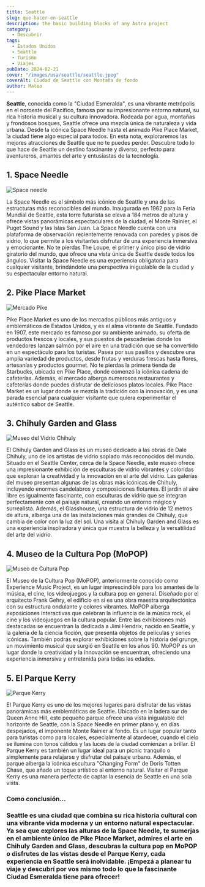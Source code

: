 ```yaml
---
title: Seattle
slug: que-hacer-en-seattle
description: the basic building blocks of any Astro project
category:
  - Descubrir
tags:
  - Estados Unidos  
  - Seattle
  - Turismo
  - Viajes
pubDate: 2024-02-21
cover: "/images/usa/seattle/seattle.jpeg"
coverAlt: Ciudad de Seattle con Montaña de fondo
author: Mateo 
---
```


**Seattle**, conocida como la "Ciudad Esmeralda", es una vibrante metrópolis en el noroeste del Pacífico, famosa por su impresionante entorno natural, su rica historia musical y su cultura innovadora. Rodeada por agua, montañas y frondosos bosques, Seattle ofrece una mezcla única de naturaleza y vida urbana. Desde la icónica Space Needle hasta el animado Pike Place Market, la ciudad tiene algo especial para todos. En esta nota, exploraremos las mejores atracciones de Seattle que no te puedes perder. Descubre todo lo que hace de Seattle un destino fascinante y diverso, perfecto para aventureros, amantes del arte y entusiastas de la tecnología.

## 1. Space Needle 
<img src="/images/usa/seattle/space-needle.jpeg" alt="Space needle">

La Space Needle es el símbolo más icónico de Seattle y una de las estructuras más reconocibles del mundo. Inaugurada en 1962 para la Feria Mundial de Seattle, esta torre futurista se eleva a 184 metros de altura y ofrece vistas panorámicas espectaculares de la ciudad, el Monte Rainier, el Puget Sound y las Islas San Juan. La Space Needle cuenta con una plataforma de observación recientemente renovada con paredes y pisos de vidrio, lo que permite a los visitantes disfrutar de una experiencia inmersiva y emocionante. No te pierdas The Loupe, el primer y único piso de vidrio giratorio del mundo, que ofrece una vista única de Seattle desde todos los ángulos. Visitar la Space Needle es una experiencia obligatoria para cualquier visitante, brindándote una perspectiva inigualable de la ciudad y su espectacular entorno natural.

## 2. Pike Place Market 
<img src="/images/usa/seattle/pike-market.jpg" alt="Mercado Pike">

Pike Place Market es uno de los mercados públicos más antiguos y emblemáticos de Estados Unidos, y es el alma vibrante de Seattle. Fundado en 1907, este mercado es famoso por su ambiente animado, su oferta de productos frescos y locales, y sus puestos de pescaderías donde los vendedores lanzan salmón por el aire en una tradición que se ha convertido en un espectáculo para los turistas. Pasea por sus pasillos y descubre una amplia variedad de productos, desde frutas y verduras frescas hasta flores, artesanías y productos gourmet. No te pierdas la primera tienda de Starbucks, ubicada en Pike Place, donde comenzó la icónica cadena de cafeterías. Además, el mercado alberga numerosos restaurantes y cafeterías donde puedes disfrutar de deliciosos platos locales. Pike Place Market es un lugar donde se mezcla la tradición con la innovación, y es una parada esencial para cualquier visitante que quiera experimentar el auténtico sabor de Seattle.

## 3. Chihuly Garden and Glass 
<img src="/images/usa/seattle/museo-vidrio.jpg" alt="Museo del Vidrio Chihuly">

El Chihuly Garden and Glass es un museo dedicado a las obras de Dale Chihuly, uno de los artistas de vidrio soplado más reconocidos del mundo. Situado en el Seattle Center, cerca de la Space Needle, este museo ofrece una impresionante exhibición de esculturas de vidrio vibrantes y coloridas que exploran la creatividad y la innovación en el arte del vidrio. Las galerías del museo presentan algunas de las obras más icónicas de Chihuly, incluyendo enormes candelabros y composiciones flotantes. El jardín al aire libre es igualmente fascinante, con esculturas de vidrio que se integran perfectamente con el paisaje natural, creando un entorno mágico y surrealista. Además, el Glasshouse, una estructura de vidrio de 12 metros de altura, alberga una de las instalaciones más grandes de Chihuly, que cambia de color con la luz del sol. Una visita al Chihuly Garden and Glass es una experiencia inspiradora y única que muestra la belleza y la versatilidad del arte del vidrio.

## 4. Museo de la Cultura Pop (MoPOP) 
<img src="/images/usa/seattle/cultura-pop.jpg" alt="Museo de Cultura Pop">

El Museo de la Cultura Pop (MoPOP), anteriormente conocido como Experience Music Project, es un lugar imprescindible para los amantes de la música, el cine, los videojuegos y la cultura pop en general. Diseñado por el arquitecto Frank Gehry, el edificio en sí es una obra maestra arquitectónica con su estructura ondulante y colores vibrantes. MoPOP alberga exposiciones interactivas que celebran la influencia de la música rock, el cine y los videojuegos en la cultura popular. Entre las exhibiciones más destacadas se encuentran la dedicada a Jimi Hendrix, nacido en Seattle, y la galería de la ciencia ficción, que presenta objetos de películas y series icónicas. También podrás explorar exhibiciones sobre la historia del grunge, un movimiento musical que surgió en Seattle en los años 90. MoPOP es un lugar donde la creatividad y la innovación se encuentran, ofreciendo una experiencia inmersiva y entretenida para todas las edades.

## 5. El Parque Kerry 
<img src="/images/usa/seattle/parque-kerry.jpg" alt="Parque Kerry">

El Parque Kerry es uno de los mejores lugares para disfrutar de las vistas panorámicas más emblemáticas de Seattle. Ubicado en la ladera sur de Queen Anne Hill, este pequeño parque ofrece una vista inigualable del horizonte de Seattle, con la Space Needle en primer plano y, en días despejados, el imponente Monte Rainier al fondo. Es un lugar popular tanto para turistas como para locales, especialmente al atardecer, cuando el cielo se ilumina con tonos cálidos y las luces de la ciudad comienzan a brillar. El Parque Kerry es también un lugar ideal para un picnic tranquilo o simplemente para relajarse y disfrutar del paisaje urbano. Además, el parque alberga la icónica escultura "Changing Form" de Doris Totten Chase, que añade un toque artístico al entorno natural. Visitar el Parque Kerry es una manera perfecta de captar la esencia de Seattle en una sola vista.

### Como conclusión... 

### Seattle es una ciudad que combina su rica historia cultural con una vibrante vida moderna y un entorno natural espectacular. Ya sea que explores las alturas de la Space Needle, te sumerjas en el ambiente único de Pike Place Market, admires el arte en Chihuly Garden and Glass, descubras la cultura pop en MoPOP o disfrutes de las vistas desde el Parque Kerry, cada experiencia en Seattle será inolvidable. ¡Empezá a planear tu viaje y descubrí por vos mismo todo lo que la fascinante Ciudad Esmeralda tiene para ofrecer!

